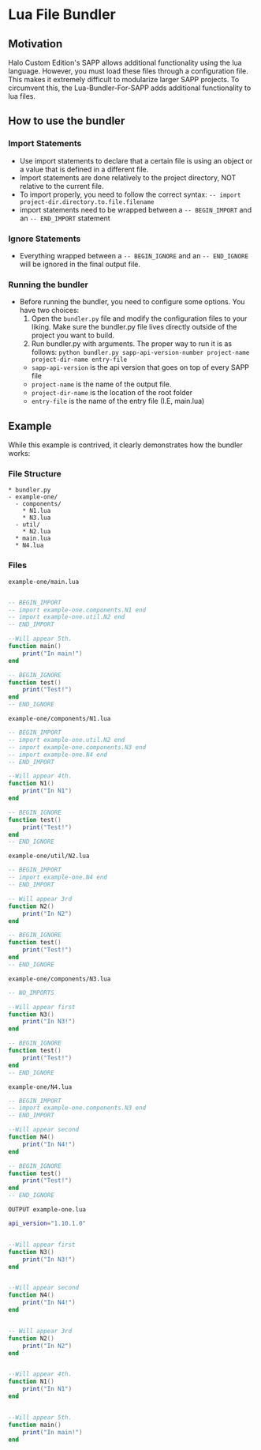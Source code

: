 # Lua File Bundler

## Motivation

Halo Custom Edition's SAPP allows additional functionality using the lua language. However, you must load these files through a configuration file. This makes it extremely difficult to modularize larger SAPP projects. To circumvent this, the Lua-Bundler-For-SAPP adds additional functionality to lua files.

## How to use the bundler

### Import Statements

- Use import statements to declare that a certain file is using an object or a value that is defined in a different file.
- Import statements are done relatively to the project directory, NOT relative to the current file.
- To import properly, you need to follow the correct syntax: `-- import project-dir.directory.to.file.filename`
- import statements need to be wrapped between a `-- BEGIN_IMPORT` and an `-- END_IMPORT` statement

### Ignore Statements

- Everything wrapped between a `-- BEGIN_IGNORE` and an `-- END_IGNORE` will be ignored in the final output file.

### Running the bundler

- Before running the bundler, you need to configure some options. You have two choices:
  1. Open the `bundler.py` file and modify the configuration files to your liking. Make sure the bundler.py file lives directly outside of the project you want to build.
  2. Run bundler.py with arguments. The proper way to run it is as follows: `python bundler.py sapp-api-version-number project-name project-dir-name entry-file`
  - `sapp-api-version` is the api version that goes on top of every SAPP file
  - `project-name` is the name of the output file.
  - `project-dir-name` is the location of the root folder
  - `entry-file` is the name of the entry file (I.E, main.lua)

## Example

While this example is contrived, it clearly demonstrates how the bundler works:

### File Structure

```
* bundler.py
- example-one/
  - components/
    * N1.lua
    * N3.lua
  - util/
    * N2.lua
  * main.lua
  * N4.lua
```

### Files

`example-one/main.lua`

```lua

-- BEGIN_IMPORT
-- import example-one.components.N1 end
-- import example-one.util.N2 end
-- END_IMPORT

--Will appear 5th.
function main()
    print("In main!")
end

-- BEGIN_IGNORE
function test()
    print("Test!")
end
-- END_IGNORE
```

`example-one/components/N1.lua`

```lua
-- BEGIN_IMPORT
-- import example-one.util.N2 end
-- import example-one.components.N3 end
-- import example-one.N4 end
-- END_IMPORT

--Will appear 4th.
function N1()
    print("In N1")
end

-- BEGIN_IGNORE
function test()
    print("Test!")
end
-- END_IGNORE
```

`example-one/util/N2.lua`

```lua
-- BEGIN_IMPORT
-- import example-one.N4 end
-- END_IMPORT

-- Will appear 3rd
function N2()
    print("In N2")
end

-- BEGIN_IGNORE
function test()
    print("Test!")
end
-- END_IGNORE
```

`example-one/components/N3.lua`

```lua
-- NO_IMPORTS

--Will appear first
function N3()
    print("In N3!")
end

-- BEGIN_IGNORE
function test()
    print("Test!")
end
-- END_IGNORE
```

`example-one/N4.lua`

```lua
-- BEGIN_IMPORT
-- import example-one.components.N3 end
-- END_IMPORT

--Will appear second
function N4()
    print("In N4!")
end

-- BEGIN_IGNORE
function test()
    print("Test!")
end
-- END_IGNORE
```

`OUTPUT example-one.lua`

```lua
api_version="1.10.1.0"


--Will appear first
function N3()
    print("In N3!")
end


--Will appear second
function N4()
    print("In N4!")
end


-- Will appear 3rd
function N2()
    print("In N2")
end


--Will appear 4th.
function N1()
    print("In N1")
end


--Will appear 5th.
function main()
    print("In main!")
end

```
